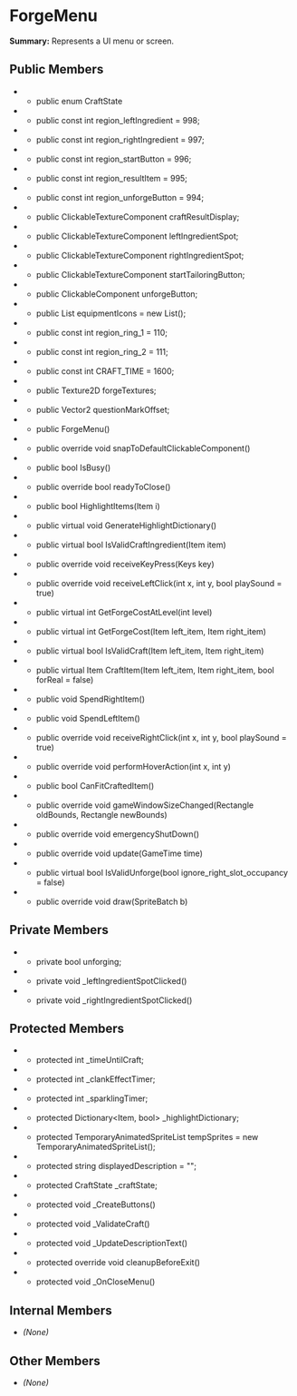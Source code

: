 # ForgeMenu

**Summary:** Represents a UI menu or screen.

## Public Members
- - public enum CraftState
- - public const int region_leftIngredient = 998;
- - public const int region_rightIngredient = 997;
- - public const int region_startButton = 996;
- - public const int region_resultItem = 995;
- - public const int region_unforgeButton = 994;
- - public ClickableTextureComponent craftResultDisplay;
- - public ClickableTextureComponent leftIngredientSpot;
- - public ClickableTextureComponent rightIngredientSpot;
- - public ClickableTextureComponent startTailoringButton;
- - public ClickableComponent unforgeButton;
- - public List<ClickableComponent> equipmentIcons = new List<ClickableComponent>();
- - public const int region_ring_1 = 110;
- - public const int region_ring_2 = 111;
- - public const int CRAFT_TIME = 1600;
- - public Texture2D forgeTextures;
- - public Vector2 questionMarkOffset;
- - public ForgeMenu()
- - public override void snapToDefaultClickableComponent()
- - public bool IsBusy()
- - public override bool readyToClose()
- - public bool HighlightItems(Item i)
- - public virtual void GenerateHighlightDictionary()
- - public virtual bool IsValidCraftIngredient(Item item)
- - public override void receiveKeyPress(Keys key)
- - public override void receiveLeftClick(int x, int y, bool playSound = true)
- - public virtual int GetForgeCostAtLevel(int level)
- - public virtual int GetForgeCost(Item left_item, Item right_item)
- - public virtual bool IsValidCraft(Item left_item, Item right_item)
- - public virtual Item CraftItem(Item left_item, Item right_item, bool forReal = false)
- - public void SpendRightItem()
- - public void SpendLeftItem()
- - public override void receiveRightClick(int x, int y, bool playSound = true)
- - public override void performHoverAction(int x, int y)
- - public bool CanFitCraftedItem()
- - public override void gameWindowSizeChanged(Rectangle oldBounds, Rectangle newBounds)
- - public override void emergencyShutDown()
- - public override void update(GameTime time)
- - public virtual bool IsValidUnforge(bool ignore_right_slot_occupancy = false)
- - public override void draw(SpriteBatch b)

## Private Members
- - private bool unforging;
- - private void _leftIngredientSpotClicked()
- - private void _rightIngredientSpotClicked()

## Protected Members
- - protected int _timeUntilCraft;
- - protected int _clankEffectTimer;
- - protected int _sparklingTimer;
- - protected Dictionary<Item, bool> _highlightDictionary;
- - protected TemporaryAnimatedSpriteList tempSprites = new TemporaryAnimatedSpriteList();
- - protected string displayedDescription = "";
- - protected CraftState _craftState;
- - protected void _CreateButtons()
- - protected void _ValidateCraft()
- - protected void _UpdateDescriptionText()
- - protected override void cleanupBeforeExit()
- - protected void _OnCloseMenu()

## Internal Members
- *(None)*

## Other Members
- *(None)*
